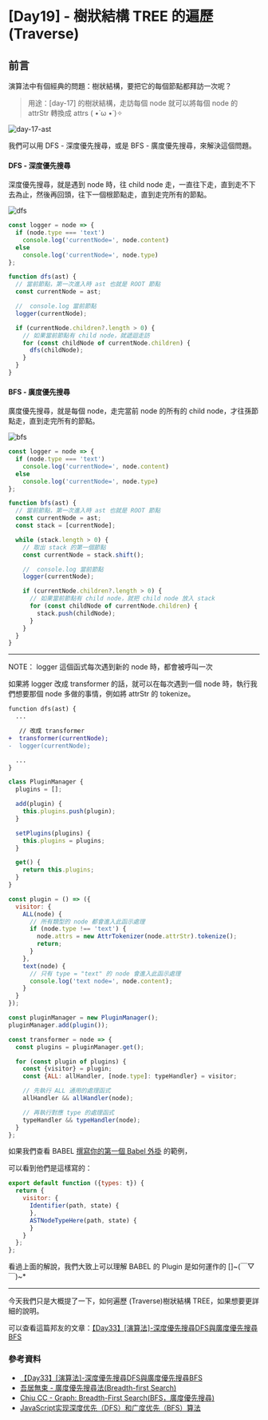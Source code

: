 # [Day19] - 樹狀結構 TREE 的遍歷 (Traverse)

## 前言

演算法中有個經典的問題：樹狀結構，要把它的每個節點都拜訪一次呢？

> 用途：[day-17] 的樹狀結構，走訪每個 node 就可以將每個 node 的 attrStr 轉換成 attrs ( •̀ ω •́ )✧

![day-17-ast](https://raw.githubusercontent.com/andrew781026/ithome_ironman_2022/main/day-19/day-17-tree.png)

我們可以用 DFS - 深度優先搜尋，或是 BFS - 廣度優先搜尋，來解決這個問題。

#### DFS - 深度優先搜尋

深度優先搜尋，就是遇到 node 時，往 child node 走，一直往下走，直到走不下去為止，然後再回頭，往下一個根節點走，直到走完所有的節點。

![dfs](https://raw.githubusercontent.com/andrew781026/ithome_ironman_2022/main/day-19/dfs.png)

```javascript
const logger = node => {
  if (node.type === 'text')
    console.log('currentNode=', node.content)
  else
    console.log('currentNode=', node.type)
};

function dfs(ast) {
  // 當前節點，第一次進入時 ast 也就是 ROOT 節點
  const currentNode = ast;

  //  console.log 當前節點
  logger(currentNode);

  if (currentNode.children?.length > 0) {
    // 如果當前節點有 child node，就遞迴走訪
    for (const childNode of currentNode.children) {
      dfs(childNode);
    }
  }
}
```

#### BFS - 廣度優先搜尋

廣度優先搜尋，就是每個 node，走完當前 node 的所有的 child node，才往孫節點走，直到走完所有的節點。

![bfs](https://raw.githubusercontent.com/andrew781026/ithome_ironman_2022/main/day-19/bfs.png)

```javascript
const logger = node => {
  if (node.type === 'text')
    console.log('currentNode=', node.content)
  else
    console.log('currentNode=', node.type)
};

function bfs(ast) {
  // 當前節點，第一次進入時 ast 也就是 ROOT 節點
  const currentNode = ast;
  const stack = [currentNode];

  while (stack.length > 0) {
    // 取出 stack 的第一個節點
    const currentNode = stack.shift();

    //  console.log 當前節點
    logger(currentNode);

    if (currentNode.children?.length > 0) {
      // 如果當前節點有 child node，就把 child node 放入 stack
      for (const childNode of currentNode.children) {
        stack.push(childNode);
      }
    }
  }
}
```

---

NOTE： logger 這個函式每次遇到新的 node 時，都會被呼叫一次

如果將 logger 改成 transformer 的話，就可以在每次遇到一個 node 時，執行我們想要那個 node 多做的事情，例如將 attrStr 的 tokenize。

```diff
function dfs(ast) {
  ...

   // 改成 transformer
+  transformer(currentNode);
-  logger(currentNode);

  ...
}
```

```javascript
class PluginManager {
  plugins = [];

  add(plugin) {
    this.plugins.push(plugin);
  }

  setPlugins(plugins) {
    this.plugins = plugins;
  }

  get() {
    return this.plugins;
  }
}

const plugin = () => ({
  visitor: {
    ALL(node) {
      // 所有類型的 node 都會進入此函示處理
      if (node.type !== 'text') {
        node.attrs = new AttrTokenizer(node.attrStr).tokenize();
        return;
      }
    },
    text(node) {
      // 只有 type = "text" 的 node 會進入此函示處理
      console.log('text node=', node.content);
    }
  }
});

const pluginManager = new PluginManager();
pluginManager.add(plugin());

const transformer = node => {
  const plugins = pluginManager.get();

  for (const plugin of plugins) {
    const {visitor} = plugin;
    const {ALL: allHandler, [node.type]: typeHandler} = visitor;

    // 先執行 ALL 通用的處理函式
    allHandler && allHandler(node);

    // 再執行對應 type 的處理函式
    typeHandler && typeHandler(node);
  }
};
```

如果我們查看 BABEL [撰寫你的第一個 Babel 外掛](https://github.com/jamiebuilds/babel-handbook/blob/master/translations/zh-Hant/plugin-handbook.md#toc-writing-your-first-babel-plugin) 的範例，

可以看到他們是這樣寫的：

```javascript
export default function ({types: t}) {
  return {
    visitor: {
      Identifier(path, state) {
      },
      ASTNodeTypeHere(path, state) {
      }
    }
  };
};
```

看過上面的解說，我們大致上可以理解 BABEL 的 Plugin 是如何運作的 []~(￣▽￣)~*

---

今天我們只是大概提了一下，如何遍歷 (Traverse)樹狀結構 TREE，如果想要更詳細的說明。

可以查看這篇邦友的文章：[【Day33】[演算法]-深度優先搜尋DFS與廣度優先搜尋BFS](https://ithelp.ithome.com.tw/articles/10281404?sc=iThelpR)

### 參考資料

- [【Day33】[演算法]-深度優先搜尋DFS與廣度優先搜尋BFS](https://ithelp.ithome.com.tw/articles/10281404?sc=iThelpR)
- [吾居無束 - 廣度優先搜尋法(Breadth-first Search)](http://simonsays-tw.com/web/DFS-BFS/BreadthFirstSearch.html)
- [Chiu CC - Graph: Breadth-First Search(BFS，廣度優先搜尋)](https://alrightchiu.github.io/SecondRound/graph-breadth-first-searchbfsguang-du-you-xian-sou-xun.html)
- [JavaScript实现深度优先（DFS）和广度优先（BFS）算法](https://juejin.cn/post/6956172064252231717)

